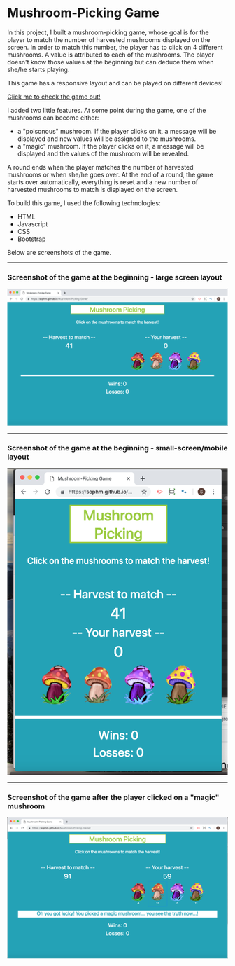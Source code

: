 # Mushroom-Picking Game

In this project, I built a mushroom-picking game, whose goal is for the player to match the number of harvested mushrooms displayed on the screen. In order to match this number, the player has to click on 4 different mushrooms. A value is attributed to each of the mushrooms. The player doesn't know those values at the beginning but can deduce them when she/he starts playing.

This game has a responsive layout and can be played on different devices!

[Click me to check the game out!](https://sophm.github.io/Mushroom-Picking-Game/)

I added two little features. At some point during the game, one of the mushrooms can become either:
- a "poisonous" mushroom. If the player clicks on it, a message will be displayed and new values will be assigned to the mushrooms.
- a "magic" mushroom. If the player clicks on it, a message will be displayed and the values of the mushroom will be revealed.

A round ends when the player matches the number of harvested mushrooms or when she/he goes over. At the end of a round, the game starts over automatically, everything is reset and a new number of harvested mushrooms to match is displayed on the screen.

To build this game, I used the following technologies:
- HTML
- Javascript
- CSS
- Bootstrap

Below are screenshots of the game.

---

### Screenshot of the game at the beginning - large screen layout

![Screenshot of the game at the beginning - large screen layout](https://github.com/SophM/Mushroom-Picking-Game/blob/master/assets/screenshots_for_readme/screenshot-beginning-large-screens.png?raw=true)

---

### Screenshot of the game at the beginning - small-screen/mobile layout

![Screenshot of the game at the beginning - small-screen/mobile layout](https://github.com/SophM/Mushroom-Picking-Game/blob/master/assets/screenshots_for_readme/screenshot-beginning-small-mobile-screens.png?raw=true)

---

### Screenshot of the game after the player clicked on a "magic" mushroom

![Screenshot of the game after the player clicked on a "magic" mushroom](https://github.com/SophM/Mushroom-Picking-Game/blob/master/assets/screenshots_for_readme/screenshot_for_example_surprise_magic-mushroom.png?raw=true)
